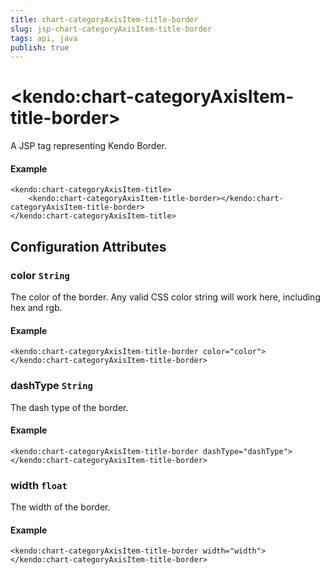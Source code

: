 ```yaml
---
title: chart-categoryAxisItem-title-border
slug: jsp-chart-categoryAxisItem-title-border
tags: api, java
publish: true
---
```


# \<kendo:chart-categoryAxisItem-title-border\>
A JSP tag representing Kendo Border.

#### Example
    <kendo:chart-categoryAxisItem-title>
        <kendo:chart-categoryAxisItem-title-border></kendo:chart-categoryAxisItem-title-border>
    </kendo:chart-categoryAxisItem-title>


## Configuration Attributes


### color `String`

The color of the border. Any valid CSS color string will work here, including
hex and rgb.

#### Example
    <kendo:chart-categoryAxisItem-title-border color="color">
    </kendo:chart-categoryAxisItem-title-border>



### dashType `String`

The dash type of the border.

#### Example
    <kendo:chart-categoryAxisItem-title-border dashType="dashType">
    </kendo:chart-categoryAxisItem-title-border>



### width `float`

The width of the border.

#### Example
    <kendo:chart-categoryAxisItem-title-border width="width">
    </kendo:chart-categoryAxisItem-title-border>


